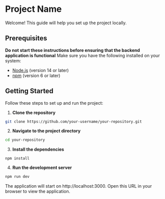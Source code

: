 # Project Name

Welcome! This guide will help you set up the project locally.

## Prerequisites

**Do not start these instructions before ensuring that the backend application is functional**
Make sure you have the following installed on your system:

- [Node.js](https://nodejs.org/) (version 14 or later)
- [npm](https://www.npmjs.com/) (version 6 or later)

## Getting Started

Follow these steps to set up and run the project:

1. **Clone the repository**

  ```sh
  git clone https://github.com/your-username/your-repository.git
  ```

2. **Navigate to the project directory**
 
  ```sh
  cd your-repository
  ```

3. **Install the dependencies**
  ```
  npm install
  ```

4. **Run the development server**
  ```sh
  npm run dev
  ```

  The application will start on http://localhost:3000. Open this URL in your browser to view the application.